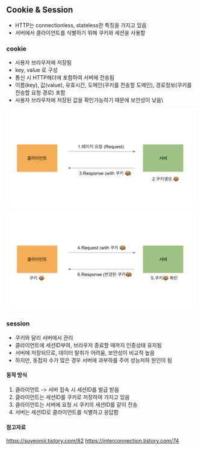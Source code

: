 ## Cookie & Session

- HTTP는 connectionless, stateless한 특징을 가지고 있음
- 서버에서 클라이언트를 식별하기 위해 쿠키와 세션을 사용함

### cookie

- 사용자 브라우저에 저장됨
- key, value 로 구성
- 통신 시 HTTP헤더에 포함하여 서버에 전송됨
- 이름(key), 값(value), 유효시간, 도메인(쿠키를 전송할 도메인), 경로정보(쿠키를 전송할 요청 경로) 포함
- 사용자 브라우저에 저장된 값을 확인가능하기 때문에 보안성이 낮음\

<img src='../image/cookie.png'>
<img src='../image/cookie2.png'>

### session

- 쿠키와 달리 서버에서 관리
- 클라이언트에 세션ID부여, 브라우저 종료할 때까지 인증상태 유지됨
- 서버에 저장되므로, 데이터 탈취가 어려움, 보안성이 비교적 높음
- 하지만, 동접자 수가 많은 경우 서버에 과부하를 주어 성능저하 원인이 됨

#### 동작 방식

1. 클라이언트 -> 서버 접속 시 세션ID를 발급 받음
2. 클라이언트는 세션ID를 쿠키로 저장하여 가지고 있음
3. 클라이언트는 서버에 요청 시 쿠키의 세션ID를 같이 전송
4. 서버는 세션ID로 클라이언트를 식별하고 응답함

#### 참고자료

https://suyeoniii.tistory.com/82
https://interconnection.tistory.com/74
